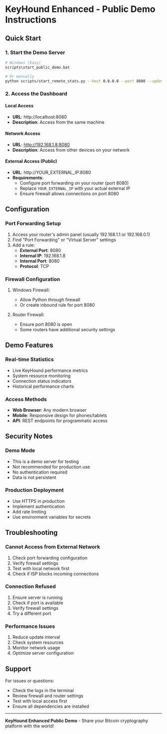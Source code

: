 # KeyHound Enhanced - Public Demo Instructions

## Quick Start

### 1. Start the Demo Server
```bash
# Windows (Easy)
scripts\start_public_demo.bat

# Or manually
python scripts/start_remote_stats.py --host 0.0.0.0 --port 8080 --update-interval 5
```

### 2. Access the Dashboard

#### Local Access
- **URL**: http://localhost:8080
- **Description**: Access from the same machine

#### Network Access
- **URL**: http://192.168.1.8:8080
- **Description**: Access from other devices on your network

#### External Access (Public)
- **URL**: http://YOUR_EXTERNAL_IP:8080
- **Requirements**:
  - Configure port forwarding on your router (port 8080)
  - Replace `YOUR_EXTERNAL_IP` with your actual external IP
  - Ensure firewall allows connections on port 8080

## Configuration

### Port Forwarding Setup
1. Access your router's admin panel (usually 192.168.1.1 or 192.168.0.1)
2. Find "Port Forwarding" or "Virtual Server" settings
3. Add a rule:
   - **External Port**: 8080
   - **Internal IP**: 192.168.1.8
   - **Internal Port**: 8080
   - **Protocol**: TCP

### Firewall Configuration
1. Windows Firewall:
   - Allow Python through firewall
   - Or create inbound rule for port 8080

2. Router Firewall:
   - Ensure port 8080 is open
   - Some routers have additional security settings

## Demo Features

### Real-time Statistics
- Live KeyHound performance metrics
- System resource monitoring
- Connection status indicators
- Historical performance charts

### Access Methods
- **Web Browser**: Any modern browser
- **Mobile**: Responsive design for phones/tablets
- **API**: REST endpoints for programmatic access

## Security Notes

### Demo Mode
- This is a demo server for testing
- Not recommended for production use
- No authentication required
- Data is not persistent

### Production Deployment
- Use HTTPS in production
- Implement authentication
- Add rate limiting
- Use environment variables for secrets

## Troubleshooting

### Cannot Access from External Network
1. Check port forwarding configuration
2. Verify firewall settings
3. Test with local network first
4. Check if ISP blocks incoming connections

### Connection Refused
1. Ensure server is running
2. Check if port is available
3. Verify firewall settings
4. Try a different port

### Performance Issues
1. Reduce update interval
2. Check system resources
3. Monitor network usage
4. Optimize server configuration

## Support

For issues or questions:
- Check the logs in the terminal
- Review firewall and router settings
- Test with local access first
- Ensure all dependencies are installed

---

**KeyHound Enhanced Public Demo** - Share your Bitcoin cryptography platform with the world!
